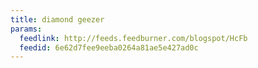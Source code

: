 ```yaml
---
title: diamond geezer
params:
  feedlink: http://feeds.feedburner.com/blogspot/HcFb
  feedid: 6e62d7fee9eeba0264a81ae5e427ad0c
---
```

